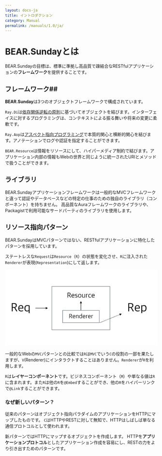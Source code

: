 ```yaml
---
layout: docs-ja
title: イントロダクション
category: Manual
permalink: /manuals/1.0/ja/
---
```


# BEAR.Sundayとは #

BEAR.Sundayの目標は、標準に準拠し高品質で疎結合なRESTfulアプリケーションの**フレームワーク**を提供することです。

## フレームワーク##

**BEAR.Sunday**は3つのオブジェクトフレームワークで構成されています。

`Ray.Di`は[依存関係逆転の原則](http://en.wikipedia.org/wiki/Dependency_inversion_principle)に基づいてオブジェクトを結びます。インターフェイスに対するプログラミングは、コンテキストによる振る舞いや将来の変更に柔軟です。

`Ray.Aop`は[アスペクト指向プログラミング](http://en.wikipedia.org/wiki/Aspect-oriented_programming)で本質的関心と横断的関心を結びます。アノテーションでログや認証を指定することができます。

`BEAR.Resource`は情報をリソースにして、ハイパーメディア制約で結びます。アプリケーション内部の情報もWebの世界と同じように統一されたURIとメソッドで扱うことができます。

## ライブラリ ##

BEAR.Sundayアプリケーションフレームワークは一般的なMVCフレームワークと違って認証やデータベースなどの特定の仕事のための独自のライブラリ（コンポーネント）を持ちません。
高品質なAuraフレームワークのライブラリや、Packagistで利用可能なサードパーティのライブラリを使用します。

## リソース指向パターン

BEAR.SundayはMVCパターンではない、RESTfulアプリケーションに特化したパターンを採用しています。

ステートレスな`Request`は`Resource`（`R`）の状態を変化させ、`R`に注入された`Renderer`が表現(`Representation`)にして返します。

![4R](/images/screen/4r.png)

一般的なWebの`MVC`パターンとの比較では`R`は`MVC`でいう`C`の役割の一部を果たしますが、`V`(Renderer)にインタラクトすることはありません。`Renderer`が`R`を利用します。

`R`は**レイヤーコンポーネント**です。ビジネスコンポーネント（`M`）や単なる値は`R`に含まれます。また`R`は他の`R`を`@Embed`することができ、他の`R`をハイパーリンクで`@Link`することができます。

### なぜ新しいパターン？


従来のパターンはオブジェクト指向パラダイムのアプリケーションをHTTPにマップしたものです。
`C`はHTTPやRESTに対して無知で、HTTPはしばしば単なる通信プロトコルとして使われます。

新パターンではHTTPにマップするオブジェクトを作成します。
HTTPを**アプリケーションプロトコル**としたアプリケーション作成を容易にし、RESTの力をより引き出すためのパターンです。
